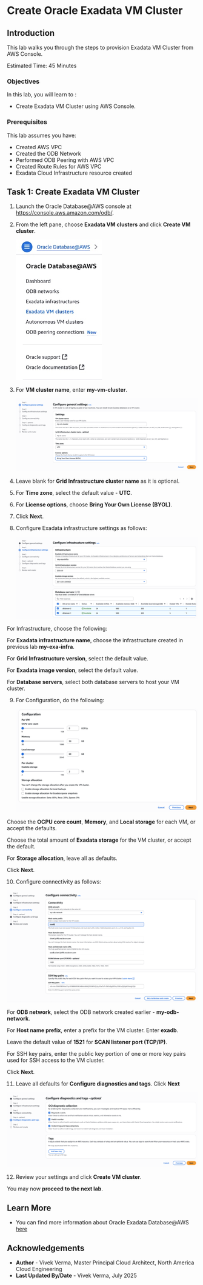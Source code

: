 # Create Oracle Exadata VM Cluster

## Introduction

This lab walks you through the steps to provision Exadata VM Cluster from AWS Console.

Estimated Time:  45 Minutes

### Objectives
In this lab, you will learn to :

* Create Exadata VM Cluster using AWS Console.

### Prerequisites  

This lab assumes you have:

- Created AWS VPC
- Created the ODB Network
- Performed ODB Peering with AWS VPC
- Created Route Rules for AWS VPC
- Exadata Cloud Infrastructure resource created

##  Task 1: Create Exadata VM Cluster

1. Launch the Oracle Database@AWS console at https://console.aws.amazon.com/odb/.

2. From the left pane, choose **Exadata VM clusters** and click **Create VM cluster**.

   ![](./images/exa-vm-cluster.png "Exadata VM Clusters")

3. For **VM cluster name**, enter **my-vm-cluster**.

   ![](./images/exa-vm-cluster-name.png "Exadata VM Clusters")

4. Leave blank for **Grid Infrastructure cluster name** as it is optional.

5. For **Time zone**, select the default value - **UTC**.

6. For **License options**, choose **Bring Your Own License (BYOL)**.

7. Click **Next**.

8. Configure Exadata infrastructure settings as follows:

   ![](./images/exa-vm-infra-setting.png "Exadata VM Clusters")

For Infrastructure, choose the following:

For **Exadata infrastructure name**, choose the infrastructure created in previous lab **my-exa-infra**.

For **Grid Infrastructure version**, select the default value.

For **Exadata image version**, select the default value.

For **Database servers**, select both database servers to host your VM cluster.

9. For Configuration, do the following:

   ![](./images/exa-vm-configuration.png "Exadata VM Clusters")

Choose the **OCPU core count**, **Memory**, and **Local storage** for each VM, or accept the defaults.

Choose the total amount of **Exadata storage** for the VM cluster, or accept the default.

For **Storage allocation**, leave all as defaults.

Click **Next**.

10. Configure connectivity as follows:

   ![](./images/exa-vm-connectivity.png "Exadata VM Clusters")

For **ODB network**, select the ODB network created earlier - **my-odb-network**.

For **Host name prefix**, enter a prefix for the VM cluster. Enter **exadb**.

Leave the default value of **1521** for **SCAN listener port (TCP/IP)**.

For SSH key pairs, enter the public key portion of one or more key pairs used for SSH access to the VM cluster.

Click **Next**.

11. Leave all defaults for **Configure diagnostics and tags**. Click **Next**

   ![](./images/exa-vm-configure-diag.png "Exadata VM Clusters")

12. Review your settings and click **Create VM cluster**.

You may now **proceed to the next lab**.

## Learn More

- You can find more information about Oracle Exadata Database@AWS [here](https://docs.oracle.com/en-us/iaas/Content/database-at-aws/oaaws.htm)

## Acknowledgements
* **Author** - Vivek Verma, Master Principal Cloud Architect, North America Cloud Engineering
* **Last Updated By/Date** - Vivek Verma, July 2025